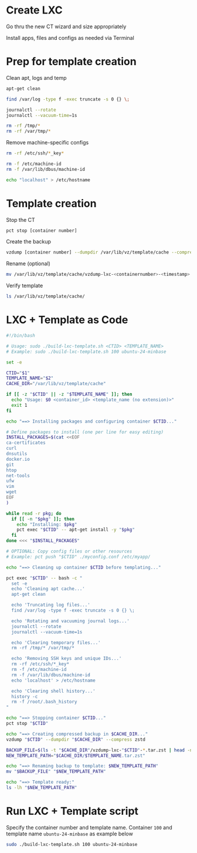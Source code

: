# Create LXC
Go thru the new CT wizard and size appropriately

Install apps, files and configs as needed via Terminal
# Prep for template creation
Clean apt, logs and temp
```bash
apt-get clean

find /var/log -type f -exec truncate -s 0 {} \;

journalctl --rotate
journalctl --vacuum-time=1s

rm -rf /tmp/*
rm -rf /var/tmp/*
```
Remove machine-specific configs
```bash
rm -rf /etc/ssh/*_key*

rm -f /etc/machine-id
rm -f /var/lib/dbus/machine-id

echo "localhost" > /etc/hostname
```
# Template creation
Stop the CT
```bash
pct stop [container number]
```
Create the backup
```bash
vzdump [container number] --dumpdir /var/lib/vz/template/cache --compress zstd
```
Rename (optional)
```bash
mv /var/lib/vz/template/cache/vzdump-lxc-<containernumber>-<timestamp>.tar.zst /var/lib/vz/template/cache/new-template-name.tar.zst
```
Verify template
```bash
ls /var/lib/vz/template/cache/
```
# LXC + Template as Code
```bash
#!/bin/bash

# Usage: sudo ./build-lxc-template.sh <CTID> <TEMPLATE_NAME>
# Example: sudo ./build-lxc-template.sh 100 ubuntu-24-minbase

set -e

CTID="$1"
TEMPLATE_NAME="$2"
CACHE_DIR="/var/lib/vz/template/cache"

if [[ -z "$CTID" || -z "$TEMPLATE_NAME" ]]; then
  echo "Usage: $0 <container_id> <template_name (no extension)>"
  exit 1
fi

echo "==> Installing packages and configuring container $CTID..."

# Define packages to install (one per line for easy editing)
INSTALL_PACKAGES=$(cat <<EOF
ca-certificates
curl
dnsutils
docker.io
git
htop
net-tools
ufw
vim
wget
EOF
)

while read -r pkg; do
  if [[ -n "$pkg" ]]; then
    echo "Installing: $pkg"
    pct exec "$CTID" -- apt-get install -y "$pkg"
  fi
done <<< "$INSTALL_PACKAGES"

# OPTIONAL: Copy config files or other resources
# Example: pct push "$CTID" ./myconfig.conf /etc/myapp/

echo "==> Cleaning up container $CTID before templating..."

pct exec "$CTID" -- bash -c "
  set -e
  echo 'Cleaning apt cache...'
  apt-get clean

  echo 'Truncating log files...'
  find /var/log -type f -exec truncate -s 0 {} \;

  echo 'Rotating and vacuuming journal logs...'
  journalctl --rotate
  journalctl --vacuum-time=1s

  echo 'Clearing temporary files...'
  rm -rf /tmp/* /var/tmp/*

  echo 'Removing SSH keys and unique IDs...'
  rm -rf /etc/ssh/*_key*
  rm -f /etc/machine-id
  rm -f /var/lib/dbus/machine-id
  echo 'localhost' > /etc/hostname

  echo 'Clearing shell history...'
  history -c
  rm -f /root/.bash_history
"

echo "==> Stopping container $CTID..."
pct stop "$CTID"

echo "==> Creating compressed backup in $CACHE_DIR..."
vzdump "$CTID" --dumpdir "$CACHE_DIR" --compress zstd

BACKUP_FILE=$(ls -t "$CACHE_DIR"/vzdump-lxc-"$CTID"-*.tar.zst | head -n 1)
NEW_TEMPLATE_PATH="$CACHE_DIR/$TEMPLATE_NAME.tar.zst"

echo "==> Renaming backup to template: $NEW_TEMPLATE_PATH"
mv "$BACKUP_FILE" "$NEW_TEMPLATE_PATH"

echo "==> Template ready:"
ls -lh "$NEW_TEMPLATE_PATH"
```
# Run LXC + Template script
Specify the container number and template name. Container `100` and template name `ubuntu-24-minbase` as example below
```bash
sudo ./build-lxc-template.sh 100 ubuntu-24-minbase
```
